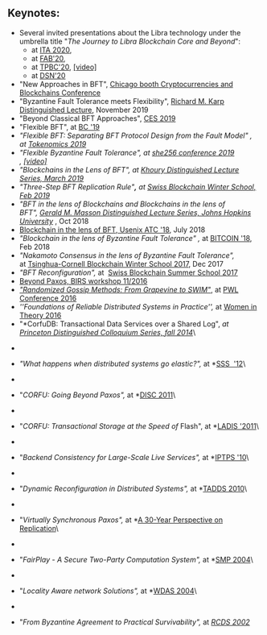 ## Keynotes:

-   Several invited presentations about the Libra technology under the umbrella title "*The Journey to Libra Blockchain Core and Beyond*":
    -   at [ITA 2020](https://ita.ucsd.edu/ws/schedule2020/#d_5), 
    -   at [FAB'20](https://scfab.github.io/2020/index.html),
    -   at [TPBC'20](https://eventum.upf.edu/51585/detail/theory-and-practice-of-blockchains-online-weekly-seminar-series-.html), [[video]](https://www.youtube.com/watch?v=S9oPB9j-UZU&feature=youtu.be)
    -   at [DSN'20](https://dsn2020.webs.upv.es/final-program/keynotes/)
-   "New Approaches in BFT", [Chicago booth Cryptocurrencies and Blockchains Conference](https://bfi.uchicago.edu/event/cryptocurrencies-and-blockchains-conference/)
-   "Byzantine Fault Tolerance meets Flexibility", [Richard M. Karp Distinguished Lecture](https://simons.berkeley.edu/rmklectures2019-fall-3), November 2019
-   "Beyond Classical BFT Approaches", [CES 2019](https://cryptoeconomicsystems.pubpub.org/)
-   "Flexible BFT", at [BC '19](https://crypto.iacr.org/2019/affevents/blockchain/page.html)
-   *"Flexible BFT: Separating BFT Protocol Design from the Fault Model" , at [Tokenomics 2019](http://tokenomics2019.org/infoattendees/invitedspeakers)*
-   *"Flexible Byzantine Fault Tolerance", at [she256 conference 2019](https://www.recolor.io/) , [[video]](https://youtu.be/4np_2K8WNPU?t=4297)*
-   *"Blockchains in the Lens of BFT", at [Khoury Distinguished Lecture Series, March 2019](https://www.khoury.northeastern.edu/event/distinguished-speaker-blockchains-in-the-lens-of-bft/)*
-   *"Three-Step BFT Replication Rule"**,** at [Swiss Blockchain Winter School, Feb 2019](https://blockchainschool.epfl.ch/)*
-   *"BFT in the lens of Blockchains and Blockchains in the lens of BFT", [Gerald M. Masson Distinguished Lecture Series, Johns Hopkins University](https://www.cs.jhu.edu/news-events/gerald-m-masson-distinguished-lecture-series/)* , Oct 2018
-   [Blockchain in the lens of BFT, Usenix ATC '18](https://www.usenix.org/conference/atc18/presentation/malkhi), July 2018
-   *"Blockchain in the lens of Byzantine Fault Tolerance" ,* at [BITCOIN '18](https://fc18.ifca.ai/bitcoin/index.html), Feb 2018
-   *"Nakamoto Consensus in the lens of Byzantine Fault Tolerance",* at [Tsinghua-Cornell Blockchain Winter School 2017](http://iiis.tsinghua.edu.cn/en/show-6611-1.html), Dec 2017
-   *"BFT Reconfiguration",* at  [Swiss Blockchain Summer School 2017](https://blockchain-summer.epfl.ch/)
-   [Beyond Paxos, BIRS workshop 11/2016](http://www.birs.ca/events/2016/5-day-workshops/16w5152/videos/watch/201611290900-Malkhi.html)
-   [*"Randomized Gossip Methods: From Grapevine to SWIM"*](https://youtu.be/Gxf5glthqrk?list=PLGRqfvsPiRShwIXMA5P3WR_9LgBOAdvw4), at [PWL Conference 2016](http://pwlconf.org)
-   *''Foundations of Reliable Distributed Systems in Practice'',* at [Women in Theory 2016](https://womenintheory.wordpress.com/)
-   "*CorfuDB: Transactional Data Services over a Shared Log", *at [Princeton Distinguished Colloquium Series, fall 2014](https://www.cs.princeton.edu/events/event/corfudb-transactional-data-services-over-shared-log)*\
*
-   *"What happens when distributed systems go elastic?",* at *[SSS  '12](https://cs.uwaterloo.ca/conferences/sss2012/index.html)\
*
-   "*CORFU: Going Beyond Paxos",* at *[DISC 2011](http://disc2011.dis.uniroma1.it/keynote.php?lang=eng)\
*
-   "*CORFU: Transactional Storage at the Speed of* Flash", at *[LADIS '2011](http://ladisworkshop.org/node/12)\
*

-   "*Backend Consistency for Large-Scale Live Services",* at *[IPTPS '10](http://www.usenix.org/events/iptps10/)\
*
-   "*Dynamic Reconfiguration in Distributed Systems",* at *[TADDS 2010](http://ccom.uprrp.edu/DISC2010/workshops.html)\
*
-   "*Virtually Synchronous Paxos",* at *[A 30-Year Perspective on Replication](http://www.inf.usi.ch/30YearsOfReplication/program.html)\
*

-   "*FairPlay - A Secure Two-Party Computation System",* at *[SMP 2004](http://www.zurich.ibm.com/~cca/smp2004/)\
*
-   "*Locality Aware network Solutions",* at *[WDAS 2004](http://lsirwww.epfl.ch/wdas2004/)\
*
-   "*From Byzantine Agreement to Practical Survivability",* at *[RCDS 2002](http://www.jaist.ac.jp/~defago/RCDS_2002/)*

